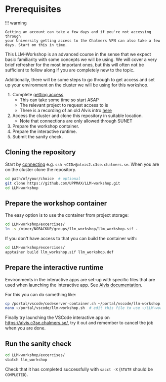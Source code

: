 # Prerequisites
!!! warning

    Getting an account can take a few days and if you're not accessing through
    your University getting access to the Chalmers VPN can also take a few
    days. Start on this in time.

This LLM-Workshop is an advanced course in the sense that we expect basic
familiarity with some concepts we will be using. We will cover a very brief
refresher for the most important ones, but this will often not be sufficient to
follow along if you are completely new to the topic.

Additionally, there will be some steps to go through to get access and set up
your environment on the cluster we will be using for this workshop.

1. Complete [getting access](https://www.c3se.chalmers.se/documentation/first_time_users/)
    - This can take some time so start ASAP
    - The relevant project to request access to is <TBD>
    - There is a recording of an old Alvis intro [here](https://play.chalmers.se/media/Introduction-to-Alvis-20250528/0_jq2nuodn)
2. Access the cluster and clone this repository in suitable location.
    - Note that connections are only allowed through SUNET
3. Prepare the workshop container.
4. Prepare the interactive runtime.
5. Submit the sanity check.

## Cloning the repository
Start by [connecting](https://www.c3se.chalmers.se/documentation/connecting/) e.g.
`ssh <CID>@alvis2.c3se.chalmers.se`. When you are on the cluster clone the repository.

```bash
cd path/of/your/choice  # optional
git clone https://github.com/UPPMAX/LLM-workshop.git
cd LLM-workshop
```

## Prepare the workshop container
The easy option is to use the container from project storage:

```bash
cd LLM-workshop/excercises/
ln -s /mimer/NOBACKUP/groups/llm_workshop/llm_workshop.sif .
```

If you don't have access to that you can build the container with:

```bash
cd LLM-workshop/excercises/
apptainer build llm_workshop.sif llm_workshop.def
```

## Prepare the interactive runtime
Environments in the interactive apps are set-up with specific files that are
used when launching the interactive app. See [Alvis documentation](https://www.c3se.chalmers.se/documentation/connecting/ondemand/#interactive-apps).

For this you can do something like:
```bash
cp /portal/vscode/codeserver-container.sh ~/portal/vscode/llm-workshop.sh
nano ~/portal/vscode/llm-workshop.sh  # edit this file to use ~/LLM-workshop/excercises/llm_workshop.sif
```

Finally try launching the VSCode interactive app on <https://alvis.c3se.chalmers.se/>, try
it out and remember to cancel the job when you are done.

## Run the sanity check
```bash
cd LLM-workshop/excercises/
sbatch llm_workshop
```

Check that it has completed successfully with `sacct -X` (`STATE` should be `COMPLETED`).
